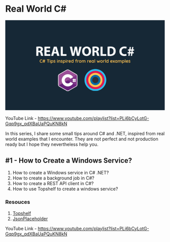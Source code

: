 # Real World C#

![YT](./YT.jpg)

YouTube Link - https://www.youtube.com/playlist?list=PLi6bCyLotG-Gqp9gx_qdXBaUaPQuKN8kN

In this series, I share some small tips around C# and .NET, inspired from real world examples that I encounter. They are not perfect and not production ready but I hope they nevertheless help you.


## #1 - How to Create a Windows Service?

1. How to create a Windows service in C# .NET? 
2. How to create a background job in C#? 
3. How to create a REST API client in C#? 
4. How to use Topshelf to create a windows service?

### Resouces

1. [Topshelf](https://topshelf.readthedocs.io/en/latest/index.html)
2. [JsonPlaceholder](https://jsonplaceholder.typicode.com/)


YouTube Link - https://www.youtube.com/playlist?list=PLi6bCyLotG-Gqp9gx_qdXBaUaPQuKN8kN
